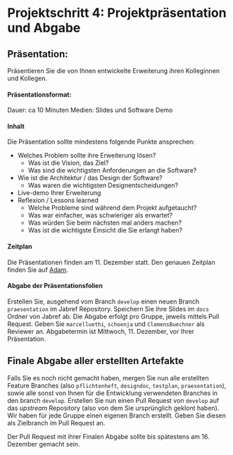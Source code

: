 # Projektschritt 4: Projektpräsentation und Abgabe

## Präsentation:
Präsentieren Sie die von Ihnen entwickelte Erweiterung ihren Kolleginnen und Kollegen. 


#### Präsentationsformat:

Dauer: ca 10 Minuten
Medien: Slides und Software Demo

#### Inhalt

Die Präsentation sollte mindestens folgende Punkte ansprechen:

* Welches Problem sollte ihre Erweiterung lösen?
    * Was ist die Vision, das Ziel?
    * Was sind die wichtigsten Anforderungen an die Software?
* Wie ist die Architektur / das Design der Software?
   * Was waren die wichtigsten Designentscheidungen?
* Live-demo Ihrer Erweiterung
* Reflexion / Lessons learned
    * Welche Probleme sind während dem Projekt aufgetaucht?
    * Was war einfacher, was schwieriger als erwartet?
    * Was würden Sie beim nächsten mal anders machen?
    * Was ist die wichtigste Einsicht die Sie erlangt haben?

#### Zeitplan
Die Präsentationen finden am 11. Dezember statt. Den genauen Zeitplan finden Sie auf [Adam](https://adam.unibas.ch/goto_adam_file_894022_download.html).


#### Abgabe der Präsentationsfolien

Erstellen Sie, ausgehend vom Branch ```develop``` einen neuen Branch ```praesentation``` im Jabref Repository. Speichern Sie ihre Slides im ```docs``` Ordner von Jabref ab. 
Die Abgabe erfolgt pro Gruppe, jeweils mittels Pull Request. Geben Sie ```marcelluethi```, ```schoenja``` und ```ClemensBuechner``` als Reviewer an. 
Abgabetermin ist Mittwoch, 11. Dezember, vor Ihrer Präsentation. 


## Finale Abgabe aller erstellten Artefakte

Falls Sie es noch nicht gemacht haben, mergen Sie nun alle erstellten Feature Branches (also ```pflichtenheft```, ```designdoc```, ```testplan```, ```praesentation```), sowie alle sonst von Ihnen für die Entwicklung verwendeten Branches in den branch ```develop```. 
Erstellen Sie nun einen Pull Request von ```develop``` auf das *upstream* Repository (also von dem Sie ursprünglich geklont haben). Wir haben für jede Gruppe einen eigenen Branch erstellt. Geben Sie diesen als Zielbranch im Pull Request an. 

Der Pull Request mit ihrer Finalen Abgabe sollte bis spätestens am 16. Dezember gemacht sein.


